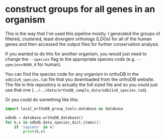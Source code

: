 # construct groups for all genes in an organism

This is the way that I've used this pipeline mostly. I generated the groups of filtered, clustered, least divergent orthologs (LDOs) for all of the human genes and then accessed the output files for further conservation analysis.

If you wanted to do this for another organism, you would just need to change the `--species` flag to the appropriate species code (e.g. `--species=9606_0` for human).

You can find the species code for any organism in orthoDB in the `odb11v0_species.tab` file that you downloaded from the orthoDB website. The file in this repository is actually the full sized file and so you could just use that one (`../../data/orthoDB_sample_data/odb11v0_species.tab`).


Or you could do something like this:
```python
import local_orthoDB_group_tools.database as database

odbdb = database.orthoDB_database()
for k,v in odbdb.data_species_dict.items():
    if 'sapiens' in v:
        print(k,v)
```
